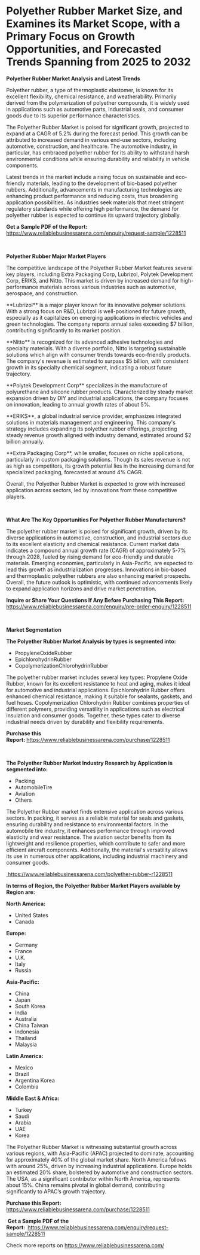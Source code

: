 <p><h1>Polyether Rubber Market Size, and Examines its Market Scope, with a Primary Focus on Growth Opportunities, and Forecasted Trends Spanning from 2025 to 2032</h1></p><p><strong>Polyether Rubber Market Analysis and Latest Trends</strong></p>
<p><p>Polyether rubber, a type of thermoplastic elastomer, is known for its excellent flexibility, chemical resistance, and weatherability. Primarily derived from the polymerization of polyether compounds, it is widely used in applications such as automotive parts, industrial seals, and consumer goods due to its superior performance characteristics.</p><p>The Polyether Rubber Market is poised for significant growth, projected to expand at a CAGR of 5.2% during the forecast period. This growth can be attributed to increased demand in various end-use sectors, including automotive, construction, and healthcare. The automotive industry, in particular, has embraced polyether rubber for its ability to withstand harsh environmental conditions while ensuring durability and reliability in vehicle components.</p><p>Latest trends in the market include a rising focus on sustainable and eco-friendly materials, leading to the development of bio-based polyether rubbers. Additionally, advancements in manufacturing technologies are enhancing product performance and reducing costs, thus broadening application possibilities. As industries seek materials that meet stringent regulatory standards while offering high performance, the demand for polyether rubber is expected to continue its upward trajectory globally.</p></p>
<p><strong>Get a Sample PDF of the Report:&nbsp;</strong> <a href="https://www.reliablebusinessarena.com/enquiry/request-sample/1228511?utm_campaign=3024&utm_medium=2&utm_source=Github&utm_content=ia&utm_term=31032025&utm_id=polyether-rubber">https://www.reliablebusinessarena.com/enquiry/request-sample/1228511</a></p>
<p>&nbsp;</p>
<p><strong>Polyether Rubber Major Market Players</strong></p>
<p><p>The competitive landscape of the Polyether Rubber Market features several key players, including Extra Packaging Corp, Lubrizol, Polytek Development Corp, ERIKS, and Nitto. This market is driven by increased demand for high-performance materials across various industries such as automotive, aerospace, and construction.</p><p>**Lubrizol** is a major player known for its innovative polymer solutions. With a strong focus on R&D, Lubrizol is well-positioned for future growth, especially as it capitalizes on emerging applications in electric vehicles and green technologies. The company reports annual sales exceeding $7 billion, contributing significantly to its market position.</p><p>**Nitto** is recognized for its advanced adhesive technologies and specialty materials. With a diverse portfolio, Nitto is targeting sustainable solutions which align with consumer trends towards eco-friendly products. The company's revenue is estimated to surpass $5 billion, with consistent growth in its specialty chemical segment, indicating a robust future trajectory.</p><p>**Polytek Development Corp** specializes in the manufacture of polyurethane and silicone rubber products. Characterized by steady market expansion driven by DIY and industrial applications, the company focuses on innovation, leading to annual growth rates of about 5%. </p><p>**ERIKS**, a global industrial service provider, emphasizes integrated solutions in materials management and engineering. This company's strategy includes expanding its polyether rubber offerings, projecting steady revenue growth aligned with industry demand, estimated around $2 billion annually.</p><p>**Extra Packaging Corp**, while smaller, focuses on niche applications, particularly in custom packaging solutions. Though its sales revenue is not as high as competitors, its growth potential lies in the increasing demand for specialized packaging, forecasted at around 4% CAGR.</p><p>Overall, the Polyether Rubber Market is expected to grow with increased application across sectors, led by innovations from these competitive players.</p></p>
<p>&nbsp;</p>
<p><strong>What Are The Key Opportunities For Polyether Rubber Manufacturers?</strong></p>
<p><p>The polyether rubber market is poised for significant growth, driven by its diverse applications in automotive, construction, and industrial sectors due to its excellent elasticity and chemical resistance. Current market data indicates a compound annual growth rate (CAGR) of approximately 5-7% through 2028, fueled by rising demand for eco-friendly and durable materials. Emerging economies, particularly in Asia-Pacific, are expected to lead this growth as industrialization progresses. Innovations in bio-based and thermoplastic polyether rubbers are also enhancing market prospects. Overall, the future outlook is optimistic, with continued advancements likely to expand application horizons and drive market penetration.</p></p>
<p><strong>Inquire or Share Your Questions If Any Before Purchasing This Report:</strong> <a href="https://www.reliablebusinessarena.com/enquiry/pre-order-enquiry/1228511?utm_campaign=3024&utm_medium=2&utm_source=Github&utm_content=ia&utm_term=31032025&utm_id=polyether-rubber">https://www.reliablebusinessarena.com/enquiry/pre-order-enquiry/1228511</a></p>
<p>&nbsp;</p>
<p><strong>Market Segmentation</strong></p>
<p><strong>The Polyether Rubber Market Analysis by types is segmented into:</strong></p>
<p><ul><li>PropyleneOxideRubber</li><li>EpichlorohydrinRubber</li><li>CopolymerizationChlorohydrinRubber</li></ul></p>
<p><p>The polyether rubber market includes several key types: Propylene Oxide Rubber, known for its excellent resistance to heat and aging, makes it ideal for automotive and industrial applications. Epichlorohydrin Rubber offers enhanced chemical resistance, making it suitable for sealants, gaskets, and fuel hoses. Copolymerization Chlorohydrin Rubber combines properties of different polymers, providing versatility in applications such as electrical insulation and consumer goods. Together, these types cater to diverse industrial needs driven by durability and flexibility requirements.</p></p>
<p><strong>Purchase this Report:&nbsp;</strong><a href="https://www.reliablebusinessarena.com/purchase/1228511?utm_campaign=3024&utm_medium=2&utm_source=Github&utm_content=ia&utm_term=31032025&utm_id=polyether-rubber">https://www.reliablebusinessarena.com/purchase/1228511</a></p>
<p>&nbsp;</p>
<p><strong>The Polyether Rubber Market Industry Research by Application is segmented into:</strong></p>
<p><ul><li>Packing</li><li>AutomobileTire</li><li>Aviation</li><li>Others</li></ul></p>
<p><p>The Polyether Rubber market finds extensive application across various sectors. In packing, it serves as a reliable material for seals and gaskets, ensuring durability and resistance to environmental factors. In the automobile tire industry, it enhances performance through improved elasticity and wear resistance. The aviation sector benefits from its lightweight and resilience properties, which contribute to safer and more efficient aircraft components. Additionally, the material's versatility allows its use in numerous other applications, including industrial machinery and consumer goods.</p></p>
<p><a href="https://www.reliablebusinessarena.com/polyether-rubber-r1228511?utm_campaign=3024&utm_medium=2&utm_source=Github&utm_content=ia&utm_term=31032025&utm_id=polyether-rubber">&nbsp;https://www.reliablebusinessarena.com/polyether-rubber-r1228511</a></p>
<p><strong>In terms of Region, the Polyether Rubber Market Players available by Region are:</strong></p>
<p>
    <p> <strong> North America: </strong>
        <ul>
            <li>United States</li>
            <li>Canada</li>
        </ul>
        </p> 
    <p> <strong> Europe: </strong>
        <ul>
            <li>Germany</li>
            <li>France</li>
            <li>U.K.</li>
            <li>Italy</li>
            <li>Russia</li>
        </ul>
        </p> 
    <p> <strong> Asia-Pacific: </strong>
        <ul>
            <li>China</li>
            <li>Japan</li>
            <li>South Korea</li>
            <li>India</li>
            <li>Australia</li>
            <li>China Taiwan</li>
            <li>Indonesia</li>
            <li>Thailand</li>
            <li>Malaysia</li>
        </ul>
        </p> 
    <p> <strong> Latin America: </strong>
        <ul>
            <li>Mexico</li>
            <li>Brazil</li>
            <li>Argentina Korea</li>
            <li>Colombia</li>
        </ul>
        </p> 
    <p> <strong> Middle East & Africa: </strong>
        <ul>
            <li>Turkey</li>
            <li>Saudi</li>
            <li>Arabia</li>
            <li>UAE</li>
            <li>Korea</li>
        </ul>
    </p>
    </p>
<p><p>The Polyether Rubber Market is witnessing substantial growth across various regions, with Asia-Pacific (APAC) projected to dominate, accounting for approximately 40% of the global market share. North America follows with around 25%, driven by increasing industrial applications. Europe holds an estimated 20% share, bolstered by automotive and construction sectors. The USA, as a significant contributor within North America, represents about 15%. China remains pivotal in global demand, contributing significantly to APAC’s growth trajectory.</p></p>
<p><strong>Purchase this Report: </strong><a href="https://www.reliablebusinessarena.com/purchase/1228511?utm_campaign=3024&utm_medium=2&utm_source=Github&utm_content=ia&utm_term=31032025&utm_id=polyether-rubber">https://www.reliablebusinessarena.com/purchase/1228511</a></p>
<p>&nbsp;<strong>Get a Sample PDF of the Report:&nbsp;&nbsp;</strong><a href="https://www.reliablebusinessarena.com/enquiry/request-sample/1228511?utm_campaign=3024&utm_medium=2&utm_source=Github&utm_content=ia&utm_term=31032025&utm_id=polyether-rubber">https://www.reliablebusinessarena.com/enquiry/request-sample/1228511</a></p>
<p><strong></strong></p>
<p>Check more reports on <a href="https://www.reliablebusinessarena.com/?utm_campaign=3024&utm_medium=2&utm_source=Github&utm_content=ia&utm_term=31032025&utm_id=polyether-rubber">https://www.reliablebusinessarena.com/</a></p>
